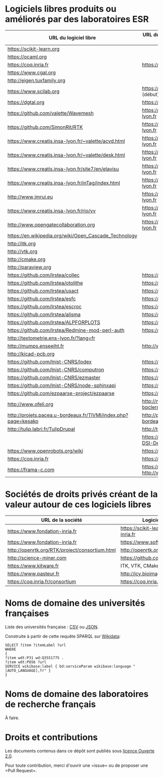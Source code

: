 # Logiciels libres produits ou améliorés par des laboratoires ESR

| URL du logiciel libre                                            | URL du labo contributeur principal               |
|------------------------------------------------------------------|--------------------------------------------------|
| <https://scikit-learn.org>                                       |                                                  |
| <https://ocaml.org>                                              |                                                  |
| <https://coq.inria.fr>                                           | <https://www.inria.fr>                           |
| <https://www.cgal.org>                                           |                                                  |
| <http://eigen.tuxfamily.org>                                     |                                                  |
| <https://www.scilab.org>                                         | <https://www.inria.fr> (début)                   |
| <https://dgtal.org>                                              | <https://liris.cnrs.fr>                          |
| <https://github.com/valette/Wavemesh>                            | <https://www.creatis.insa-lyon.fr>               |
| <https://github.com/SimonRit/RTK>                                | <https://www.creatis.insa-lyon.fr>               |
| <https://www.creatis.insa-lyon.fr/~valette/acvd.html>            | <https://www.creatis.insa-lyon.fr>               |
| <https://www.creatis.insa-lyon.fr/~valette/desk.html>            | <https://www.creatis.insa-lyon.fr>               |
| <https://www.creatis.insa-lyon.fr/site7/en/elavisu>              | <https://www.creatis.insa-lyon.fr>               |
| <https://www.creatis.insa-lyon.fr/inTag/index.html>              | <https://www.creatis.insa-lyon.fr>               |
| <http://www.jmrui.eu>                                            | <https://www.creatis.insa-lyon.fr>               |
| <https://www.creatis.insa-lyon.fr/rio/vv>                        | <https://www.creatis.insa-lyon.fr>               |
| <http://www.opengatecollaboration.org>                           | <https://www.creatis.insa-lyon.fr>               |
| <https://en.wikipedia.org/wiki/Open_Cascade_Technology>          |                                                  |
| <http://itk.org>                                                 |                                                  |
| <http://vtk.org>                                                 |                                                  |
| <http://cmake.org>                                               |                                                  |
| <http://paraview.org>                                            |                                                  |
| <https://github.com/Irstea/collec>                               | <https://www.irstea.fr>                          |
| <https://github.com/Irstea/otolithe>                             | <https://www.irstea.fr>                          |
| <https://github.com/Irstea/usact>                                | <https://www.irstea.fr>                          |
| <https://github.com/Irstea/esfc>                                 | <https://www.irstea.fr>                          |
| <https://github.com/Irstea/escroc>                               | <https://www.irstea.fr>                          |
| <https://github.com/Irstea/alisma>                               | <https://www.irstea.fr>                          |
| <https://github.com/Irstea/ALPFORPLOTS>                          | <https://www.irstea.fr>                          |
| <https://github.com/Irstea/Redmine-mod-perl-auth>                | <https://www.irstea.fr>                          |
| <http://textometrie.ens-lyon.fr/?lang=fr>                        |                                                  |
| <http://mumps.enseeiht.fr>                                       | <http://www.enseeiht.fr>                         |
| <http://kicad-pcb.org>                                           |                                                  |
| <https://github.com/Inist-CNRS/lodex>                            | <https://www.inist.fr>                           |
| <https://github.com/Inist-CNRS/computron>                        | <https://www.inist.fr>                           |
| <https://github.com/Inist-CNRS/ezmaster>                         | <https://www.inist.fr>                           |
| <https://github.com/Inist-CNRS/node-sphinxapi>                   | <https://www.inist.fr>                           |
| <https://github.com/ezpaarse-project/ezpaarse>                   | <https://www.inist.fr>                           |
| <http://www.ofeli.org>                                           | <http://math.univ-bpclermont.fr>                 |
| <http://projets.pacea.u-bordeaux.fr/TIVMI/index.php?page=kesako> | <http://projets.pacea.u-bordeaux.fr/TIVMI>       |
| <http://tulip.labri.fr/TulipDrupal>                              | <http://tulip.labri.fr>                          |
|                                                                  | <https://github.com/CNRS-DSI-Dev>                |
| <https://www.openrobots.org/wiki>                                | <https://www.laas.fr>                            |
| <https://coq.inria.fr>                                           | <https://www.inria.fr>                           |
| <https://frama-c.com>                                            | <https://www.inria.fr>, <http://www-list.cea.fr> |

# Sociétés de droits privés créant de la valeur autour de ces logiciels libres 

| URL de la société                                | Logiciels libres                          |
|--------------------------------------------------|-------------------------------------------|
| <https://www.fondation-inria.fr>                 | <https://scikit-learn.fondation-inria.fr> |
| <https://www.fondation-inria.fr>                 | <https://www.softwareheritage.org>        |
| <http://openrtk.org/RTK/project/consortium.html> | <http://openrtk.org>                      |
| <http://science-miner.com>                       | <https://github.com/kermitt2/grobid>      |
| <https://www.kitware.fr>                         | ITK, VTK, CMake, Paraview                 |
| <https://www.pasteur.fr>                         | <http://icy.bioimageanalysis.org>         |
| <https://coq.inria.fr/consortium>                | <https://coq.inria.fr>                    |

# Noms de domaine des universités françaises

Liste des universités française : [CSV](universites-francaises.csv) ou [JSON](universites-francaises.json).

Construite à partir de cette requête SPARQL sur [Wikidata](https://query.wikidata.org/):

    SELECT ?item ?itemLabel ?url
    WHERE
    {
    ?item wdt:P31 wd:Q3551775 .
    ?item wdt:P856 ?url
    SERVICE wikibase:label { bd:serviceParam wikibase:language "[AUTO_LANGUAGE],fr" }
    }

# Noms de domaine des laboratoires de recherche français

À faire.

# Droits et contributions	

Les documents contenus dans ce dépôt sont publiés sous [licence Ouverte 2.0](LICENSE.txt).

Pour toute contribution, merci d'ouvrir une =issue= ou de proposer une
=Pull Request=.

